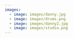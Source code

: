 ```yaml
---
images:
  - image: images/danny.jpg
  - image: images/drums.png
  - image: images/danny2.jpg
  - image: images/studio.png
---
```

